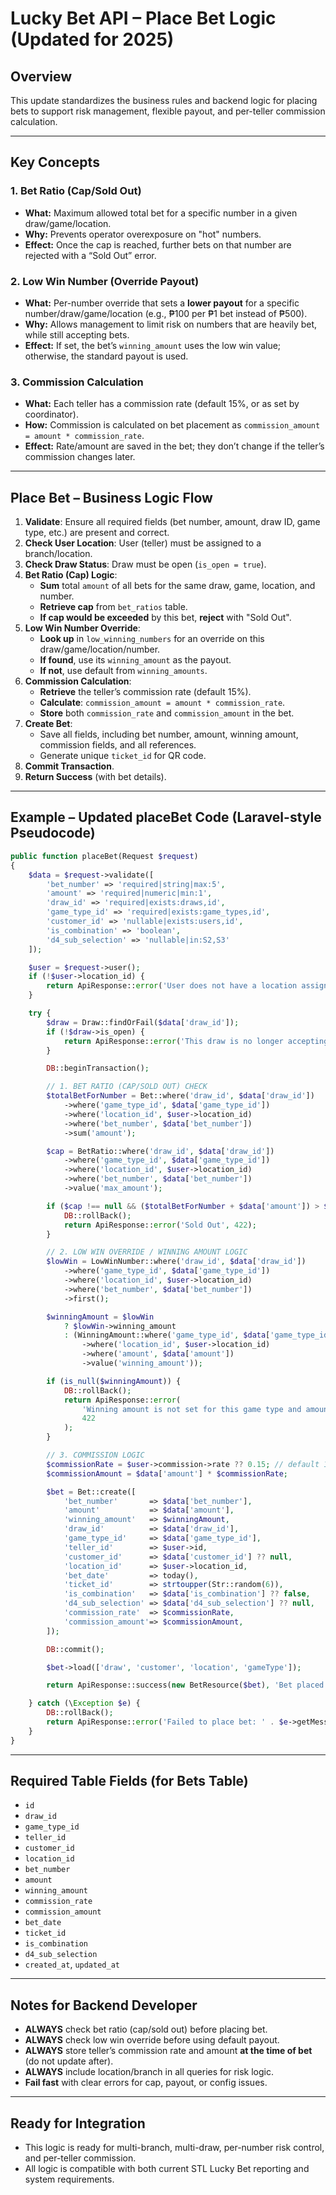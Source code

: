 
# Lucky Bet API – Place Bet Logic (Updated for 2025)

## Overview

This update standardizes the business rules and backend logic for placing bets to support risk management, flexible payout, and per-teller commission calculation.

---

## Key Concepts

### 1. Bet Ratio (Cap/Sold Out)
- **What:** Maximum allowed total bet for a specific number in a given draw/game/location.
- **Why:** Prevents operator overexposure on "hot" numbers.
- **Effect:** Once the cap is reached, further bets on that number are rejected with a “Sold Out” error.

### 2. Low Win Number (Override Payout)
- **What:** Per-number override that sets a **lower payout** for a specific number/draw/game/location (e.g., ₱100 per ₱1 bet instead of ₱500).
- **Why:** Allows management to limit risk on numbers that are heavily bet, while still accepting bets.
- **Effect:** If set, the bet’s `winning_amount` uses the low win value; otherwise, the standard payout is used.

### 3. Commission Calculation
- **What:** Each teller has a commission rate (default 15%, or as set by coordinator). 
- **How:** Commission is calculated on bet placement as `commission_amount = amount * commission_rate`.
- **Effect:** Rate/amount are saved in the bet; they don’t change if the teller’s commission changes later.

---

## Place Bet – Business Logic Flow

1. **Validate**: Ensure all required fields (bet number, amount, draw ID, game type, etc.) are present and correct.
2. **Check User Location**: User (teller) must be assigned to a branch/location.
3. **Check Draw Status**: Draw must be open (`is_open = true`).
4. **Bet Ratio (Cap) Logic**:
    - **Sum** total `amount` of all bets for the same draw, game, location, and number.
    - **Retrieve cap** from `bet_ratios` table.
    - **If cap would be exceeded** by this bet, **reject** with "Sold Out".
5. **Low Win Number Override**:
    - **Look up** in `low_winning_numbers` for an override on this draw/game/location/number.
    - **If found**, use its `winning_amount` as the payout.
    - **If not**, use default from `winning_amounts`.
6. **Commission Calculation**:
    - **Retrieve** the teller’s commission rate (default 15%).
    - **Calculate**: `commission_amount = amount * commission_rate`.
    - **Store** both `commission_rate` and `commission_amount` in the bet.
7. **Create Bet**:
    - Save all fields, including bet number, amount, winning amount, commission fields, and all references.
    - Generate unique `ticket_id` for QR code.
8. **Commit Transaction**.
9. **Return Success** (with bet details).

---

## Example – Updated placeBet Code (Laravel-style Pseudocode)

```php
public function placeBet(Request $request)
{
    $data = $request->validate([
        'bet_number' => 'required|string|max:5',
        'amount' => 'required|numeric|min:1',
        'draw_id' => 'required|exists:draws,id',
        'game_type_id' => 'required|exists:game_types,id',
        'customer_id' => 'nullable|exists:users,id',
        'is_combination' => 'boolean',
        'd4_sub_selection' => 'nullable|in:S2,S3'
    ]);

    $user = $request->user();
    if (!$user->location_id) {
        return ApiResponse::error('User does not have a location assigned', 422);
    }

    try {
        $draw = Draw::findOrFail($data['draw_id']);
        if (!$draw->is_open) {
            return ApiResponse::error('This draw is no longer accepting bets', 422);
        }

        DB::beginTransaction();

        // 1. BET RATIO (CAP/SOLD OUT) CHECK
        $totalBetForNumber = Bet::where('draw_id', $data['draw_id'])
            ->where('game_type_id', $data['game_type_id'])
            ->where('location_id', $user->location_id)
            ->where('bet_number', $data['bet_number'])
            ->sum('amount');

        $cap = BetRatio::where('draw_id', $data['draw_id'])
            ->where('game_type_id', $data['game_type_id'])
            ->where('location_id', $user->location_id)
            ->where('bet_number', $data['bet_number'])
            ->value('max_amount');

        if ($cap !== null && ($totalBetForNumber + $data['amount']) > $cap) {
            DB::rollBack();
            return ApiResponse::error('Sold Out', 422);
        }

        // 2. LOW WIN OVERRIDE / WINNING AMOUNT LOGIC
        $lowWin = LowWinNumber::where('draw_id', $data['draw_id'])
            ->where('game_type_id', $data['game_type_id'])
            ->where('location_id', $user->location_id)
            ->where('bet_number', $data['bet_number'])
            ->first();

        $winningAmount = $lowWin
            ? $lowWin->winning_amount
            : (WinningAmount::where('game_type_id', $data['game_type_id'])
                ->where('location_id', $user->location_id)
                ->where('amount', $data['amount'])
                ->value('winning_amount'));

        if (is_null($winningAmount)) {
            DB::rollBack();
            return ApiResponse::error(
                'Winning amount is not set for this game type and amount. Please contact admin.',
                422
            );
        }

        // 3. COMMISSION LOGIC
        $commissionRate = $user->commission->rate ?? 0.15; // default 15% if not set
        $commissionAmount = $data['amount'] * $commissionRate;

        $bet = Bet::create([
            'bet_number'       => $data['bet_number'],
            'amount'           => $data['amount'],
            'winning_amount'   => $winningAmount,
            'draw_id'          => $data['draw_id'],
            'game_type_id'     => $data['game_type_id'],
            'teller_id'        => $user->id,
            'customer_id'      => $data['customer_id'] ?? null,
            'location_id'      => $user->location_id,
            'bet_date'         => today(),
            'ticket_id'        => strtoupper(Str::random(6)),
            'is_combination'   => $data['is_combination'] ?? false,
            'd4_sub_selection' => $data['d4_sub_selection'] ?? null,
            'commission_rate'  => $commissionRate,
            'commission_amount'=> $commissionAmount,
        ]);

        DB::commit();

        $bet->load(['draw', 'customer', 'location', 'gameType']);

        return ApiResponse::success(new BetResource($bet), 'Bet placed successfully');

    } catch (\Exception $e) {
        DB::rollBack();
        return ApiResponse::error('Failed to place bet: ' . $e->getMessage(), 500);
    }
}
```

---

## Required Table Fields (for Bets Table)

- `id`
- `draw_id`
- `game_type_id`
- `teller_id`
- `customer_id`
- `location_id`
- `bet_number`
- `amount`
- `winning_amount`
- `commission_rate`
- `commission_amount`
- `bet_date`
- `ticket_id`
- `is_combination`
- `d4_sub_selection`
- `created_at`, `updated_at`

---

## Notes for Backend Developer

- **ALWAYS** check bet ratio (cap/sold out) before placing bet.
- **ALWAYS** check low win override before using default payout.
- **ALWAYS** store teller’s commission rate and amount **at the time of bet** (do not update after).
- **ALWAYS** include location/branch in all queries for risk logic.
- **Fail fast** with clear errors for cap, payout, or config issues.

---

## Ready for Integration

- This logic is ready for multi-branch, multi-draw, per-number risk control, and per-teller commission.
- All logic is compatible with both current STL Lucky Bet reporting and system requirements.

